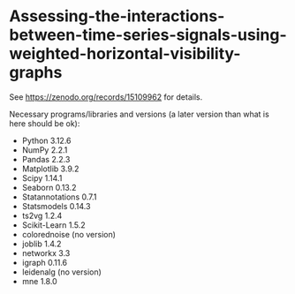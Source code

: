 # Assessing-the-interactions-between-time-series-signals-using-weighted-horizontal-visibility-graphs

See https://zenodo.org/records/15109962 for details.

Necessary programs/libraries and versions (a later version than what is here should be ok):
- Python 3.12.6
- NumPy 2.2.1
- Pandas 2.2.3
- Matplotlib 3.9.2
- Scipy 1.14.1
- Seaborn 0.13.2
- Statannotations 0.7.1
- Statsmodels 0.14.3
- ts2vg 1.2.4
- Scikit-Learn 1.5.2
- colorednoise (no version)
- joblib 1.4.2
- networkx 3.3
- igraph 0.11.6
- leidenalg (no version)
- mne 1.8.0
